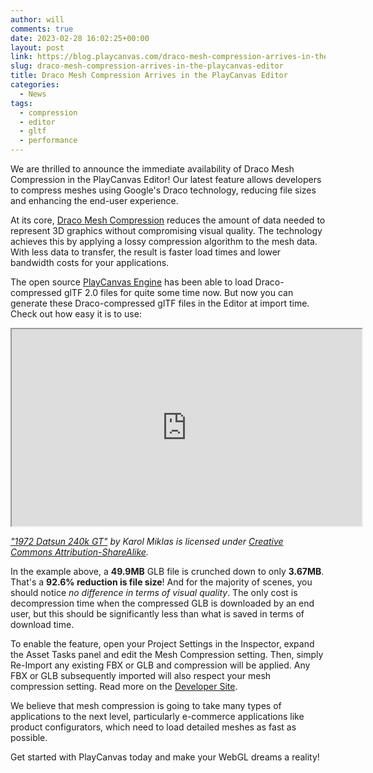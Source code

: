 ```yaml
---
author: will
comments: true
date: 2023-02-28 16:02:25+00:00
layout: post
link: https://blog.playcanvas.com/draco-mesh-compression-arrives-in-the-playcanvas-editor/
slug: draco-mesh-compression-arrives-in-the-playcanvas-editor
title: Draco Mesh Compression Arrives in the PlayCanvas Editor
categories:
  - News
tags:
  - compression
  - editor
  - gltf
  - performance
---
```


We are thrilled to announce the immediate availability of Draco Mesh Compression in the PlayCanvas Editor! Our latest feature allows developers to compress meshes using Google's Draco technology, reducing file sizes and enhancing the end-user experience.

At its core, [Draco Mesh Compression](https://google.github.io/draco/) reduces the amount of data needed to represent 3D graphics without compromising visual quality. The technology achieves this by applying a lossy compression algorithm to the mesh data. With less data to transfer, the result is faster load times and lower bandwidth costs for your applications.

The open source [PlayCanvas Engine](https://github.com/playcanvas/engine) has been able to load Draco-compressed glTF 2.0 files for quite some time now. But now you can generate these Draco-compressed glTF files in the Editor at import time. Check out how easy it is to use:

<div className="iframe-container">
    <iframe loading="lazy" width="560" height="315" src="https://www.youtube.com/embed/dDLI0gyROmE" title="YouTube video player" allow="accelerometer; autoplay; clipboard-write; encrypted-media; gyroscope; picture-in-picture" allowfullscreen></iframe>
</div>

_["1972 Datsun 240k GT"](https://skfb.ly/6VtZu) by Karol Miklas is licensed under [Creative Commons Attribution-ShareAlike](https://creativecommons.org/licenses/by-sa/4.0/)._

In the example above, a **49.9MB** GLB file is crunched down to only **3.67MB**. That's a **92.6% reduction is file size**! And for the majority of scenes, you should notice _no difference in terms of visual quality_. The only cost is decompression time when the compressed GLB is downloaded by an end user, but this should be significantly less than what is saved in terms of download time.

To enable the feature, open your Project Settings in the Inspector, expand the Asset Tasks panel and edit the Mesh Compression setting. Then, simply Re-Import any existing FBX or GLB and compression will be applied. Any FBX or GLB subsequently imported will also respect your mesh compression setting. Read more on the [Developer Site](https://developer.playcanvas.com/user-manual/assets/import-pipeline/#mesh-compression).

We believe that mesh compression is going to take many types of applications to the next level, particularly e-commerce applications like product configurators, which need to load detailed meshes as fast as possible.

Get started with PlayCanvas today and make your WebGL dreams a reality!
